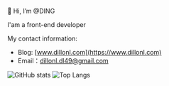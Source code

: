 👋 Hi, I’m @DING

   I'am a front-end developer

My contact information:

- Blog: [www.dillonl.com](https://www.dillonl.com)
- Email：dillonl.dl49@gmail.com 


![GitHub stats](https://github-readme-stats.vercel.app/api?username=dlongs49&show_icons=true)
![Top Langs](https://github-readme-stats.vercel.app/api/top-langs/?username=dlongs49&hide=css,html,less,scss&layout=compact)

